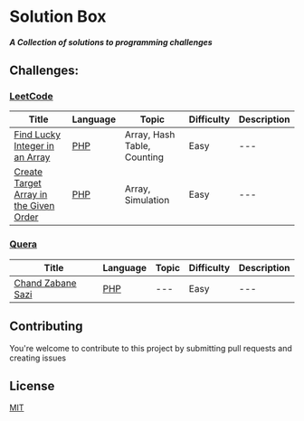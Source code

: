 # Solution Box
##### A Collection of solutions to programming challenges


## Challenges:
### [LeetCode](https://leetcode.com/)
Title | Language | Topic | Difficulty | Description
 --- | --- | --- | --- | ---
[Find Lucky Integer in an Array](https://leetcode.com/problems/find-lucky-integer-in-an-array/description/) | [PHP](LeetCode/find%20_lucky%20_integer_in_an_array/find%20_lucky%20_integer_in_an_array.php) | Array, Hash Table, Counting | Easy | ---
[Create Target Array in the Given Order](https://leetcode.com/problems/create-target-array-in-the-given-order/description/) | [PHP](LeetCode/create_target_array_in_the_given_order/create_target_array_in_the_given_order.php) | Array, Simulation | Easy | ---

### [Quera](https://quera.org/)

Title | Language | Topic | Difficulty | Description
 --- | --- | --- | --- | ---
[Chand Zabane Sazi](Quera/chand_zabane_sazi/chand_zabane_sazi.pdf) | [PHP](Quera/chand_zabane_sazi/chand_zabane_sazi.php) | --- | Easy | ---


## Contributing 
You're welcome to contribute to this project by submitting pull requests and creating issues

## License
[MIT](LICENSE)